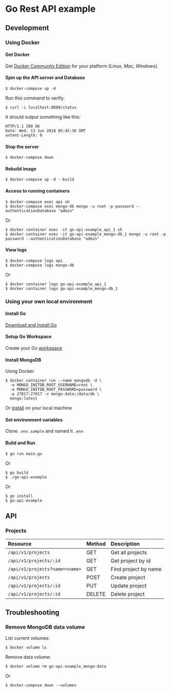 # Go Rest API example

## Development

### Using Docker

#### Get Docker

Get [Docker Community Edition](https://www.docker.com/community-edition) for your platform *(Linux, Mac, Windows)*.

#### Spin up the API server and Database

```
$ docker-compose up -d
```

Run this command to verify:

```
$ curl -i localhost:8080/status
```

It should output something like this:

```
HTTP/1.1 200 OK
Date: Wed, 13 Jun 2018 05:45:36 GMT
ontent-Length: 0
```

#### Stop the server

```
$ docker-compose down
```

#### Rebuild image

```
$ docker-compose up -d --build
```

#### Access to running containers

```
$ docker-compose exec api sh
$ docker-compose exec mongo-db mongo -u root -p password --authenticationDatabase "admin"
```

Or

```
$ docker container exec -it go-api-example_api_1 sh
$ docker container exec -it go-api-example_mongo-db_1 mongo -u root -p password --authenticationDatabase "admin"
```

#### View logs

```
$ docker-compose logs api
$ docker-compose logs mongo-db
```

Or

```
$ docker container logs go-api-example_api_1
$ docker container logs go-api-example_mongo-db_1
```

### Using your own local environment

#### Install Go

[Download and Install Go](https://golang.org/doc/install)

#### Setup Go Workspace

Create your Go [workspace](https://golang.org/doc/code.html#Workspaces)

#### Install MongoDB

Using Docker

```
$ docker container run --name mongodb -d \
  -e MONGO_INITDB_ROOT_USERNAME=root \
  -e MONGO_INITDB_ROOT_PASSWORD=password \
  -p 27017:27017 -v mongo-data:/data/db \
  mongo:latest
```

Or [install](https://docs.mongodb.com/manual/installation/) on your local machine

#### Set environment variables

Clone `.env.sample` and named it `.env`

#### Build and Run

```
$ go run main.go
```

Or

```
$ go build
$ ./go-api-example
```

Or

```
$ go install
$ go-api-example
```

## API

### Projects

| Resource                      | Method | Description                       |
|:------------------------------|:-------|:----------------------------------|
| `/api/v1/projects`            | GET    | Get all projects                  |
| `/api/v1/projects/:id`        | GET    | Get project by id                 |
| `/api/v1/projects?name=<name>`| GET    | Find project by name              |
| `/api/v1/projects`            | POST   | Create project                    |
| `/api/v1/projects/:id`        | PUT    | Update project                    |
| `/api/v1/projects/:id`        | DELETE | Delete project                    |

## Troubleshooting

### Remove MongoDB data volume

List current volumes:

```
$ docker volume ls
```

Remove data volume:

```
$ docker volume rm go-api-example_mongo-data
```

Or

```
$ docker-compose down --volumes
```
